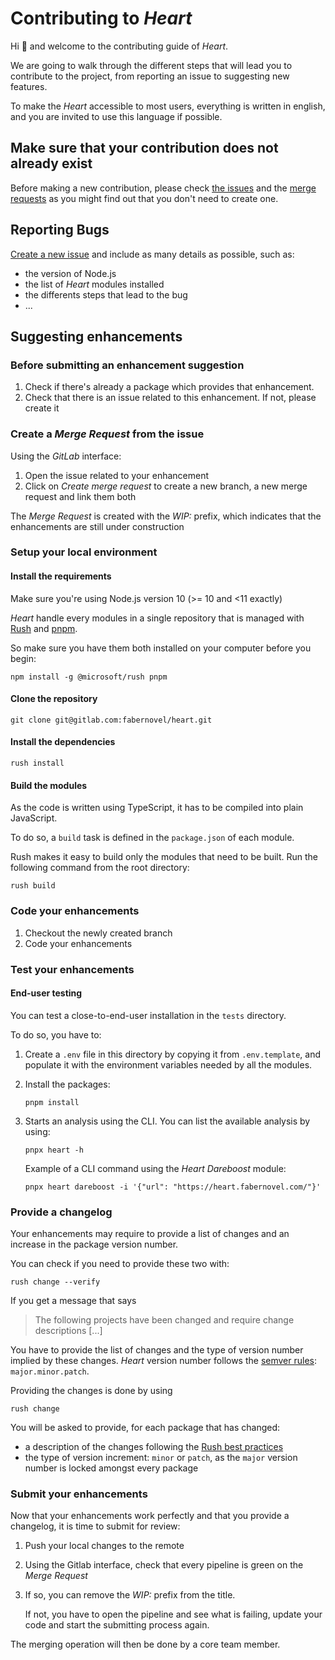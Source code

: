 # Contributing to _Heart_

Hi 👋 and welcome to the contributing guide of _Heart_.

We are going to walk through the different steps that will lead you to contribute to the project, from reporting an issue to suggesting new features.

To make the _Heart_ accessible to most users, everything is written in english, and you are invited to use this language if possible.

## Make sure that your contribution does not already exist

Before making a new contribution, please check [the issues](https://gitlab.com/fabernovel/heart/-/boards) and the [merge requests](https://gitlab.com/fabernovel/heart/-/merge_requests) as you might find out that you don't need to create one.

## Reporting Bugs

[Create a new issue](https://gitlab.com/fabernovel/heart/-/issues/new) and include as many details as possible, such as:
* the version of Node.js
* the list of _Heart_ modules installed
* the differents steps that lead to the bug
* ...

## Suggesting enhancements

### Before submitting an enhancement suggestion

1. Check if there's already a package which provides that enhancement.
2. Check that there is an issue related to this enhancement. If not, please create it

### Create a _Merge Request_ from the issue

Using the _GitLab_ interface:

1. Open the issue related to your enhancement
2. Click on _Create merge request_ to create a new branch, a new merge request and link them both

The _Merge Request_ is created with the _WIP:_ prefix, which indicates that the enhancements are still under construction

### Setup your local environment

#### Install the requirements

Make sure you're using Node.js version 10 (>= 10 and <11 exactly)

_Heart_ handle every modules in a single repository that is managed with [Rush](https://rushjs.io/) and [pnpm](https://pnpm.js.org/).

So make sure you have them both installed on your computer before you begin:

```shell
npm install -g @microsoft/rush pnpm
```

#### Clone the repository

```shell
git clone git@gitlab.com:fabernovel/heart.git
```

#### Install the dependencies

```shell
rush install
```

#### Build the modules

As the code is written using TypeScript, it has to be compiled into plain JavaScript.

To do so, a `build` task is defined in the `package.json` of each module.

Rush makes it easy to build only the modules that need to be built. Run the following command from the root directory:

```shell
rush build
```

### Code your enhancements

1. Checkout the newly created branch
2. Code your enhancements

### Test your enhancements

#### End-user testing

You can test a close-to-end-user installation in the `tests` directory.

To do so, you have to:

1. Create a `.env` file in this directory by copying it from `.env.template`, and populate it with the environment variables needed by all the modules.

2. Install the packages:

    ```shell
    pnpm install
    ````

3. Starts an analysis using the CLI. You can list the available analysis by using:

    ```shell
    pnpx heart -h
    ```

    Example of a CLI command using the _Heart Dareboost_ module:

    ```shell
    pnpx heart dareboost -i '{"url": "https://heart.fabernovel.com/"}'
    ```

### Provide a changelog

Your enhancements may require to provide a list of changes and an increase in the package version number.

You can check if you need to provide these two with:

```shell
rush change --verify
```

If you get a message that says
> The following projects have been changed and require change descriptions [...]

You have to provide the list of changes and the type of version number implied by these changes. _Heart_ version number follows the [semver rules](https://semver.org/): `major.minor.patch`.

Providing the changes is done by using

```shell
rush change
```

You will be asked to provide, for each package that has changed:

* a description of the changes following the [Rush best practices](https://rushjs.io/pages/best_practices/change_logs/)
* the type of version increment: `minor` or `patch`, as the `major` version number is locked amongst every package

### Submit your enhancements

Now that your enhancements work perfectly and that you provide a changelog, it is time to submit for review:

1. Push your local changes to the remote
2. Using the Gitlab interface, check that every pipeline is green on the _Merge Request_
3. If so, you can remove the _WIP:_ prefix from the title.
    
    If not, you have to open the pipeline and see what is failing, update your code and start the submitting process again.

The merging operation will then be done by a core team member.
